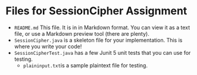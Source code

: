 # Files for SessionCipher Assignment

- `README.md` This file. It is in in Markdown format. You can view it as a text file, or use a Markdown preview tool (there are plenty). 
- `SessionCipher.java` is a skeleton file for your implementation. This is where you write your code!
- `SessionCipherTest.java` has a few Junit 5 unit tests that you can
  use for testing. 
  - `plaininput.txt`is a sample plaintext file for testing.


